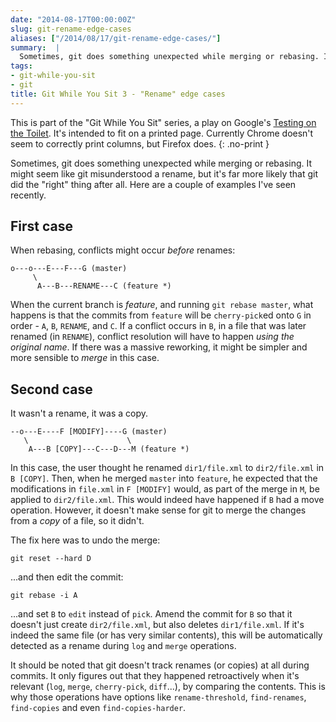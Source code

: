 ```yaml
---
date: "2014-08-17T00:00:00Z"
slug: git-rename-edge-cases
aliases: ["/2014/08/17/git-rename-edge-cases/"]
summary:  |
  Sometimes, git does something unexpected while merging or rebasing. It might seem like git misunderstood a rename, but it's far more likely that git did the "right" thing after all.
tags:
- git-while-you-sit
- git
title: Git While You Sit 3 - "Rename" edge cases
---
```


<!-- markdownlint-disable MD013 -->

This is part of the "Git While You Sit" series, a play on Google's [Testing on the Toilet](http://googletesting.blogspot.co.il/2007/01/introducing-testing-on-toilet.html). It's intended to fit on a printed page. Currently Chrome doesn't seem to correctly print columns, but Firefox does.
{: .no-print }

Sometimes, git does something unexpected while merging or rebasing. It might seem like git misunderstood a rename, but it's far more likely that git did the "right" thing after all. Here are a couple of examples I've seen recently.

First case
----------

When rebasing, conflicts might occur *before* renames:

```text
o---o---E---F---G (master)
     \
      A---B---RENAME---C (feature *)
```

When the current branch is *feature*, and running `git rebase master`, what happens is that the commits from `feature` will be `cherry-pick`ed onto `G` in order - `A`, `B`, `RENAME`, and `C`. If a conflict occurs in `B`, in a file that was later renamed (in `RENAME`), conflict resolution will have to happen *using the original name*. If there was a massive reworking, it might be simpler and more sensible to *merge* in this case.

Second case
-----------

It wasn't a rename, it was a copy.

```text
--o---E----F [MODIFY]----G (master)
   \                      \
    A---B [COPY]---C---D---M (feature *)
```

In this case, the user thought he renamed `dir1/file.xml` to `dir2/file.xml` in `B [COPY]`. Then, when he merged `master` into `feature`, he expected that the modifications in `file.xml` in `F [MODIFY]` would, as part of the merge in `M`, be applied to `dir2/file.xml`. This would indeed have happened if `B` had a move operation. However, it doesn't make sense for git to merge the changes from a *copy* of a file, so it didn't.

The fix here was to undo the merge:

```shell
git reset --hard D
```

...and then edit the commit:

```shell
git rebase -i A
```

...and set `B` to `edit` instead of `pick`. Amend the commit for `B` so that it doesn't just create `dir2/file.xml`, but also deletes `dir1/file.xml`. If it's indeed the same file (or has very similar contents), this will be automatically detected as a rename during `log` and `merge` operations.

It should be noted that git doesn't track renames (or copies) at all during commits. It only figures out that they happened retroactively when it's relevant (`log`, `merge`, `cherry-pick`, `diff`...), by comparing the contents. This is why those operations have options like `rename-threshold`, `find-renames`, `find-copies` and even `find-copies-harder`.
